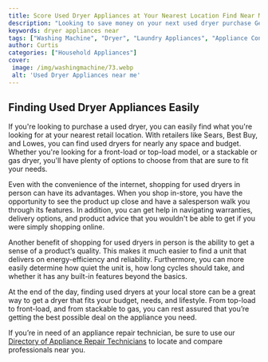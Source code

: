 ```yaml
---
title: Score Used Dryer Appliances at Your Nearest Location Find Near Me
description: "Looking to save money on your next used dryer purchase Get quality second-hand appliances at a bargain price Discover where you can score amazing deals at your nearest location - find out how to find them Now"
keywords: dryer appliances near
tags: ["Washing Machine", "Dryer", "Laundry Appliances", "Appliance Consumption", "Buy Appliance", "Appliance Guide"]
author: Curtis
categories: ["Household Appliances"]
cover: 
 image: /img/washingmachine/73.webp
 alt: 'Used Dryer Appliances near me'
---
```

## Finding Used Dryer Appliances Easily 
If you're looking to purchase a used dryer, you can easily find what you're looking for at your nearest retail location. With retailers like Sears, Best Buy, and Lowes, you can find used dryers for nearly any space and budget. Whether you're looking for a front-load or top-load model, or a stackable or gas dryer, you'll have plenty of options to choose from that are sure to fit your needs. 

Even with the convenience of the internet, shopping for used dryers in person can have its advantages. When you shop in-store, you have the opportunity to see the product up close and have a salesperson walk you through its features. In addition, you can get help in navigating warranties, delivery options, and product advice that you wouldn't be able to get if you were simply shopping online. 

Another benefit of shopping for used dryers in person is the ability to get a sense of a product’s quality. This makes it much easier to find a unit that delivers on energy-efficiency and reliability. Furthermore, you can more easily determine how quiet the unit is, how long cycles should take, and whether it has any built-in features beyond the basics.

At the end of the day, finding used dryers at your local store can be a great way to get a dryer that fits your budget, needs, and lifestyle. From top-load to front-load, and from stackable to gas, you can rest assured that you’re getting the best possible deal on the appliance you need. 

If you’re in need of an appliance repair technician, be sure to use our [Directory of Appliance Repair Technicians](./pages/appliance-repair-technicians) to locate and compare professionals near you.
